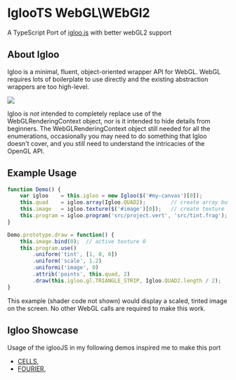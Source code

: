 # IglooTS WebGL\WEbGl2

A TypeScript Port of [igloo.js](https://github.com/skeeto/igloojs) with better webGL2 support

## About Igloo

Igloo is a minimal, fluent, object-oriented wrapper API for WebGL. 
WebGL requires lots of boilerplate to use directly and the existing
abstraction wrappers are too high-level.

![](http://i.imgur.com/snY3Gh2.png)

Igloo is *not* intended to completely replace use of the
WebGLRenderingContext object, nor is it intended to hide details from
beginners. The WebGLRenderingContext object still needed for all the
enumerations, occasionally you may need to do something that Igloo
doesn't cover, and you still need to understand the intricacies of the
OpenGL API.

## Example Usage

```js
function Demo() {
    var igloo    = this.igloo = new Igloo($('#my-canvas')[0]);
    this.quad    = igloo.array(Igloo.QUAD2);        // create array buffer
    this.image   = igloo.texture($('#image')[0]);   // create texture
    this.program = igloo.program('src/project.vert', 'src/tint.frag');
}

Demo.prototype.draw = function() {
    this.image.bind(0);  // active texture 0
    this.program.use()
        .uniform('tint', [1, 0, 0])
        .uniform('scale', 1.2)
        .uniformi('image', 0)
        .attrib('points', this.quad, 2)
        .draw(this.igloo.gl.TRIANGLE_STRIP, Igloo.QUAD2.length / 2);
}
```

This example (shader code not shown) would display a scaled, tinted
image on the screen. No other WebGL calls are required to make this
work.


## Igloo Showcase
Usage of the iglooJS in my following demos inspired me to make this port
* [CELLS](https://haalon.com/cells/),
* [FOURIER](https://haalon.com/fourier/),

